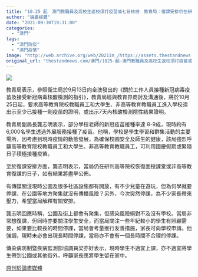 ```yaml
---
title: "10.25 起　澳門教職員及高校生返校須打疫苗或七日核檢　教青局︰復課安排仍在研判"
author: "論盡媒體"
date: "2021-09-30T19:31:00"
categories:
  - "澳門"
tags:
  - "澳門防疫"
  - "澳門疫情"
image: "http://web.archive.org/web/2021im_/https://assets.thestandnews.com/media/photos/aamacau-photo-210930_0930_1112.jpg"
original_url: "thestandnews.com/澳門/1025-起-澳門教職員及高校生返校須打疫苗或七日核檢-教青局復課安排仍在研判"
---
```

![](http://web.archive.org/web/2021im_/https://assets.thestandnews.com/media/photos/aamacau-photo-210930_0930_1112.jpg)

教青局表示，參照衛生局於9月13日向全澳發出的《關於工作人員接種新冠病毒疫苗及接受新冠病毒核酸檢測的指引》，教青局經與教育界商討及溝通後，將於10月25日起，要求高等教育院校教職員工和大學生、非高等教育教職員工進入學校須出示至少已接種一劑疫苗的證明，或出示7天內核酸檢測陰性結果證明。

教青局副局長龔志明表示，部分學校老師的新冠疫苗接種率達 8-9成，現時約有 6,000名學生透過外展服務接種了疫苗。他稱，學校是學生學習和群集活動的主要場所，因考慮到現時疫情的動態發展，為確保校園安全及師生的健康，該局強烈呼籲高等教育院校教職員工和大學生、非高等教育教職員工，可利用國慶假期或緊隨日子積極接種疫苗。

至於復課安排方面，龔志明表示，當局仍在研判高等院校恢復面授課堂或非高等教育復課的日子，如有結果將盡早公佈。

有傳媒關注現時公園及很多社區設施都有開放，有不少兒童在遊玩，但為何學就要停課，在公園等地方聚集就沒有傳播風險？另外，今次突然停課，為不少家長帶來壓力，希望當局解釋有關安排。

龔志明回應時稱，公園及街上都會有聚集，但感染風險絕對不及沒有學校。當局非常想復課，但同時亦要關注學生安全，而當局關注一些年紀較小的學生有照顧需要，如果要比較長的時間停課，當局會考量推行友善措施，家長可向學校申請。他強調，現時未必會出現長時間停課，當局亦不會有一個長時間不合理的停課。

傳染病防制暨疾病監測部協調員梁亦好表示，現時學生不適宜上課，亦不適宜將學生帶到公園或其他街外，呼籲家長應將學生留在家中。

[原刊於論盡媒體](http://web.archive.org/web/20211229132225/https://aamacau.com/2021/09/30/10月25日起-教職員及高校生返校須打疫苗或七日核檢/?fbclid=IwAR0ZWtPaA5pcU8Vo5akTfEDrMvcJcwaftdAXUrjry6DZZXRgzOXQUISeOIo)